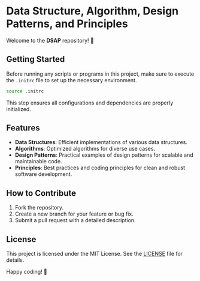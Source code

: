 # Data Structure, Algorithm, Design Patterns, and Principles

Welcome to the **DSAP** repository! 🚀

## Getting Started

Before running any scripts or programs in this project, make sure to execute the `.initrc` file to set up the necessary environment.

```bash
source .initrc
```

This step ensures all configurations and dependencies are properly initialized.

## Features

- **Data Structures**: Efficient implementations of various data structures.
- **Algorithms**: Optimized algorithms for diverse use cases.
- **Design Patterns**: Practical examples of design patterns for scalable and maintainable code.
- **Principles**: Best practices and coding principles for clean and robust software development.

## How to Contribute

1. Fork the repository.
2. Create a new branch for your feature or bug fix.
3. Submit a pull request with a detailed description.

## License

This project is licensed under the MIT License. See the [LICENSE](LICENSE) file for details.

Happy coding! 🎉